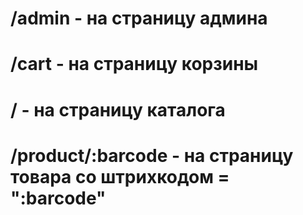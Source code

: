 # /admin - на страницу админа

# /cart - на страницу корзины

# / - на страницу каталога

# /product/:barcode - на страницу товара со штрихкодом = ":barcode"
